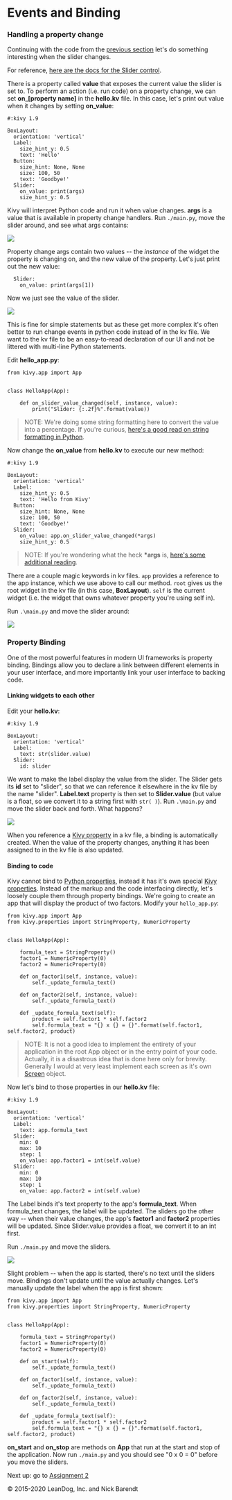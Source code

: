 # Events and Binding

### Handling a property change
Continuing with the code from the [previous section](../02.3_Hello_Kivy/README.md) let's do something interesting when the slider changes.  

For reference, [here are the docs for the Slider control](http://kivy.org/docs/api-kivy.uix.slider.html).

There is a property called **value** that exposes the current value the slider is set to. To perform an action (i.e. run code) on a property change, we can set **on_[property name]** in the **hello.kv** file. In this case, let's print out value when it changes by setting **on_value**:

```
#:kivy 1.9

BoxLayout:
  orientation: 'vertical'
  Label:
    size_hint_y: 0.5
    text: 'Hello'
  Button:
    size_hint: None, None
    size: 100, 50
    text: 'Goodbye!'
  Slider:
    on_value: print(args)
    size_hint_y: 0.5
```

Kivy will interpret Python code and run it when value changes. **args** is a value that is available in property change handlers. Run `./main.py`, move the slider around, and see what args contains:

![](Images/print_args.png)

Property change args contain two values -- the *instance* of the widget the property is changing on, and the new value of the property. Let's just print out the new value:

```
  Slider:
    on_value: print(args[1])
```

Now we just see the value of the slider.

![](Images/print_args_2.png)

This is fine for simple statements but as these get more complex it's often better to run change events in python code instead of in the kv file. We want to the kv file to be an easy-to-read declaration of our UI and not be littered with multi-line Python statements.

Edit **hello_app.py**:

```
from kivy.app import App


class HelloApp(App):

    def on_slider_value_changed(self, instance, value):
        print("Slider: {:.2f}%".format(value))
```

> NOTE: We're doing some string formatting here to convert the value into a percentage. If you're curious, [here's a good read on string formatting in Python](https://pyformat.info).

Now change the **on_value** from **hello.kv** to execute our new method:

```
#:kivy 1.9

BoxLayout:
  orientation: 'vertical'
  Label:
    size_hint_y: 0.5
    text: 'Hello from Kivy'
  Button:
    size_hint: None, None
    size: 100, 50
    text: 'Goodbye!'
  Slider:
    on_value: app.on_slider_value_changed(*args)
    size_hint_y: 0.5
```

> NOTE: If you're wondering what the heck **\*args** is, [here's some additional reading](http://pythontips.com/2013/08/04/args-and-kwargs-in-python-explained/).

There are a couple magic keywords in kv files. `app` provides a reference to the app instance, which we use above to call our method. `root` gives us the root widget in the kv file (in this case, **BoxLayout**). `self` is the current widget (i.e. the widget that owns whatever property you're using self in).

Run `.\main.py` and move the slider around:

![](Images/print_args_3.png)

### Property Binding

One of the most powerful features in modern UI frameworks is property binding. Bindings allow you to declare a link between different elements in your user interface, and more importantly link your user interface to backing code.

#### Linking widgets to each other

Edit your **hello.kv**:

```
#:kivy 1.9

BoxLayout:
  orientation: 'vertical'
  Label:
    text: str(slider.value)
  Slider:
    id: slider
```

We want to make the label display the value from the slider. The Slider gets its **id** set to "slider", so that we can reference it elsewhere in the kv file by the name "slider". **Label.text** property is then set to **Slider.value** (but value is a float, so we convert it to a string first with `str( )`). Run `.\main.py` and move the slider back and forth. What happens?

![](Images/binding.gif)

When you reference a [Kivy property](http://kivy.org/docs/api-kivy.properties.html) in a kv file, a binding is automatically created. When the value of the property changes, anything it has been assigned to in the kv file is also updated.

#### Binding to code

Kivy cannot bind to [Python properties](https://docs.python.org/2/library/functions.html#property), instead it has it's own special [Kivy properties](http://kivy.org/docs/api-kivy.properties.html). Instead of the markup and the code interfacing directly, let's loosely couple them through property bindings. We're going to create an app that will display the product of two factors. Modify your `hello_app.py`:

```
from kivy.app import App
from kivy.properties import StringProperty, NumericProperty


class HelloApp(App):

    formula_text = StringProperty()
    factor1 = NumericProperty(0)
    factor2 = NumericProperty(0)

    def on_factor1(self, instance, value):
        self._update_formula_text()

    def on_factor2(self, instance, value):
        self._update_formula_text()

    def _update_formula_text(self):
        product = self.factor1 * self.factor2
        self.formula_text = "{} x {} = {}".format(self.factor1, self.factor2, product)
```

> NOTE: It is not a good idea to implement the entirety of your application in the root App object or in the entry point of your code. Actually, it is a disastrous idea that is done here only for brevity. Generally I would at very least implement each screen as it's own [Screen](http://kivy.org/docs/api-kivy.uix.screenmanager.html#kivy.uix.screenmanager.Screen) object.

Now let's bind to those properties in our **hello.kv** file:

```
#:kivy 1.9

BoxLayout:
  orientation: 'vertical'
  Label:
    text: app.formula_text
  Slider:
    min: 0
    max: 10
    step: 1
    on_value: app.factor1 = int(self.value)
  Slider:
    min: 0
    max: 10
    step: 1
    on_value: app.factor2 = int(self.value)
```

The Label binds it's text property to the app's **formula_text**. When formula_text changes, the label will be updated. The sliders go the other way -- when their value changes, the app's **factor1** and **factor2** properties will be updated. Since Slider.value provides a float, we convert it to an int first.

Run `./main.py` and move the sliders. 

![](Images/binding_to_code.gif)

Slight problem -- when the app is started, there's no text until the sliders move. Bindings don't update until the value actually changes. Let's manually update the label when the app is first shown:

```
from kivy.app import App
from kivy.properties import StringProperty, NumericProperty


class HelloApp(App):

    formula_text = StringProperty()
    factor1 = NumericProperty(0)
    factor2 = NumericProperty(0)

    def on_start(self):
        self._update_formula_text()

    def on_factor1(self, instance, value):
        self._update_formula_text()

    def on_factor2(self, instance, value):
        self._update_formula_text()

    def _update_formula_text(self):
        product = self.factor1 * self.factor2
        self.formula_text = "{} x {} = {}".format(self.factor1, self.factor2, product)
```

**on_start** and **on_stop** are methods on **App** that run at the start and stop of the application. Now run `./main.py` and you should see "0 x 0 = 0" before you move the sliders.

Next up: go to [Assignment 2](../02.5_Assignment/README.md)

&copy; 2015-2020 LeanDog, Inc. and Nick Barendt
